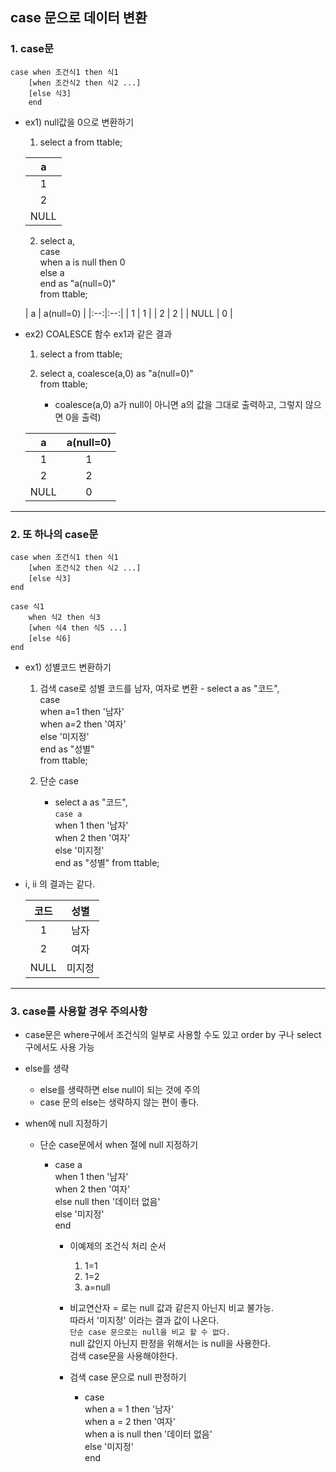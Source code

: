 ## case 문으로 데이터 변환


### 1. case문
```
case when 조건식1 then 식1
    [when 조건식2 then 식2 ...]
    [else 식3]
    end
```

- ex1) null값을 0으로 변환하기
     1. select a from ttable;

     | a    |
     |:--:|
     |    1 |
     |    2 |
     | NULL |

     2. select a,  
       case  
       when a is null then 0  
       else a  
       end as "a(null=0)"  
       from ttable;
       
     | a    | a(null=0) |
|:--:|:--:|
|    1 |         1 |
|    2 |         2 |
| NULL |         0 |

- ex2) COALESCE 함수  ex1과 같은 결과
     1. select a from ttable;
        
     
     2. select a,
     coalesce(a,0) as "a(null=0)"  
     from ttable;
         - coalesce(a,0)   a가 null이 아니면 a의 값을 그대로 출력하고, 그렇지 않으면 0을 출력)
     
     | a    | a(null=0) |
     |:--:|:--:|
     |    1 |         1 |
     |    2 |         2 |
     | NULL |         0 |

--- 
### 2. 또 하나의 case문

```
case when 조건식1 then 식1
    [when 조건식2 then 식2 ...]
    [else 식3]
end
```
```
case 식1
    when 식2 then 식3
    [when 식4 then 식5 ...]
    [else 식6]
end
``` 

- ex1) 성별코드 변환하기
   1.  검색 case로 성별 코드를 남자, 여자로 변환
      - select a as "코드",  
   case  
     when a=1 then '남자'  
     when a=2 then '여자'  
     else '미지정'  
     end as "성별"  
     from ttable;
   
   2. 단순 case 
      - select a as "코드",  
      `case a`  
      when 1 then '남자'  
      when 2 then '여자'  
      else '미지정'  
      end as "성별" from ttable;

- i, ii 의 결과는 같다.

    | 코드   | 성별      |
    |:--:|:--:|
    |      1 | 남자      |
    |      2 | 여자      |
    |   NULL | 미지정    | 

--- 
### 3. case를 사용할 경우 주의사항
- case문은 where구에서 조건식의 일부로 사용할 수도 있고 order by 구나 select구에서도 사용 가능

- else를 생략
   - else를 생략하면 else null이 되는 것에 주의
   - case 문의 else는 생략하지 않는 편이 좋다.
   
- when에  null 지정하기
   - 단순 case문에서 when 절에 null 지정하기
      - case a  
      when 1 then '남자'  
      when 2 then '여자'  
      else null then '데이터 없음'  
      else '미지정'  
      end
      
         - 이예제의 조건식 처리 순서
            1. 1=1
            2. 1=2
            3. a=null
         - 비교연산자 =  로는 null 값과 같은지 아닌지 비교 불가능.  
         따라서 '미지정' 이라는 결과 값이 나온다.  
         `단순 case 문으로는 null을 비교 할 수 없다.`  
         null 값인지 아닌지 판정을 위해서는 is null을 사용한다.  
         검색 case문을 사용해야한다.  
         
         - 검색 case 문으로 null 판정하기
            - case  
            when a = 1 then '남자'  
            when a = 2 then '여자'  
            when a is null then '데이터 없음'  
            else  '미지정'  
            end
            
            
         
         
       